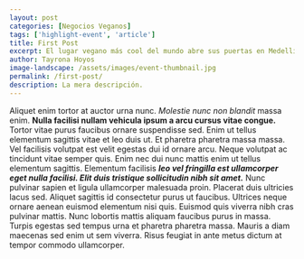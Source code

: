 ```yaml
---
layout: post
categories: [Negocios Veganos]
tags: ['highlight-event', 'article']
title: First Post
excerpt: El lugar vegano más cool del mundo abre sus puertas en Medellín con una fiesta imperdible. Pintura en vivo, tatuajes, comida y la música de Rain Blow y Attack of Carrots. Para ir debes inscribirte en el sitio web
author: Tayrona Hoyos
image-landscape: /assets/images/event-thumbnail.jpg
permalink: /first-post/
description: La mera descripción.
---
```

Aliquet enim tortor at auctor urna nunc. *Molestie nunc non blandit* massa enim. **Nulla facilisi nullam vehicula ipsum a arcu cursus vitae congue.** Tortor vitae purus faucibus ornare suspendisse sed. Enim ut tellus elementum sagittis vitae et leo duis ut. Et pharetra pharetra massa massa. Vel facilisis volutpat est velit egestas dui id ornare arcu. Neque volutpat ac tincidunt vitae semper quis. Enim nec dui nunc mattis enim ut tellus elementum sagittis. Elementum facilisis ***leo vel fringilla est ullamcorper eget nulla facilisi. Elit duis tristique sollicitudin nibh sit amet.*** Nunc pulvinar sapien et ligula ullamcorper malesuada proin. Placerat duis ultricies lacus sed. Aliquet sagittis id consectetur purus ut faucibus. Ultrices neque ornare aenean euismod elementum nisi quis. Euismod quis viverra nibh cras pulvinar mattis. Nunc lobortis mattis aliquam faucibus purus in massa. Turpis egestas sed tempus urna et pharetra pharetra massa. Mauris a diam maecenas sed enim ut sem viverra. Risus feugiat in ante metus dictum at tempor commodo ullamcorper.
